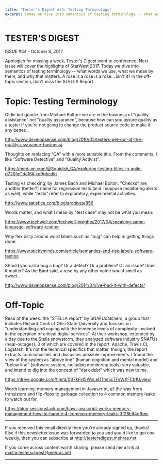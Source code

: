 ```yaml
---
title: "Tester's Digest #34: Testing Terminology"
excerpt: Today we dive into semantics of testing terminology -- what words we use, what we mean by them, and why that matters. A rose is a rose is a rose... isn't it? In the off-topic section, don't miss the STELLA Report.
---
```


TESTER'S DIGEST
===============
ISSUE #34 - October 8, 2017

Apologies for missing a week, Tester's Digest went to conference. Next issue will cover the highlights of StarWest 2017. Today we dive into semantics of testing terminology -- what words we use, what we mean by them, and why that matters. A rose is a rose is a rose... isn't it? In the off-topic section, don't miss the STELLA Report.

Topic: Testing Terminology
==========================

Oldie but goodie from Michael Bolton: we are in the business of "quality assistance" not "quality assurance", because how can you assure quality as a tester if you're not going to change the product source code to make it any better...

<http://www.developsense.com/blog/2010/05/testers-get-out-of-the-quality-assurance-business/>

Thoughts on replacing "QA" with a more suitable title. From the comments, I like "Software Detective" and "Quality Activist".

<https://medium.com/@Squidish_QA/exploring-testing-titles-in-agile-d720fef1da16#.ke9qbedkt>

Testing vs checking, by James Bach and Michael Bolton. "Checks" are another (better?) name for regression tests (and I suppose monitoring alerts as well), while "tests" refer to exploratory, experimental activities.

<http://www.satisfice.com/blog/archives/856>

Words matter, and what I mean by "test case" may not be what you mean:

<https://www.techwell.com/techwell-insights/2017/04/speaking-same-language-software-testing>

Why flexibility around word labels such as "bug" can help in getting things done:

<https://www.stickyminds.com/article/semantics-and-risk-labels-software-testing>

Should you call a bug a bug? Or a defect? Or a problem? Or an issue? Does it matter? As the Bard said, a rose by any other name would smell as sweet...

<http://www.developsense.com/blog/2014/04/ive-had-it-with-defects/>

Off-Topic
=========

Read of the week: the "STELLA report" by SNAFUcatchers, a group that includes Richard Cook of Ohio State University and focuses on "understanding and coping with the immense levels of complexity involved in the operation of critical digital services". At their workshop, extended by a day due to the Stella snowstorm, they analyzed software industry SNAFUs (near-outages), 3 of which are covered in the report: Apache, Travis CI, Logstash. It's not the technical specifics that matter, though; the report extracts commonalities and discusses possible improvements. I found the view of the system as "above line" (human cognition and mental model) and "below line" (software system, including monitoring tools) very valuable, and intend to dig into the concept of "dark debt" which was new to me.  

<https://drive.google.com/file/d/0B7kFkt5WxLeDTml5cTFsWXFCb1U/view>

Worth learning: memory management in Javascript, all the way from transistors and flip-flops to garbage collection to 4 common memory leaks to watch out for.

<https://blog.sessionstack.com/how-javascript-works-memory-management-how-to-handle-4-common-memory-leaks-3f28b94cfbec>

---

If you received this email directly then you're already signed up, thanks! Else
if this newsletter issue was forwarded to you and you'd like to get one weekly,
then you can subscribe at <http://testersdigest.mehras.net>

If you come across content worth sharing, please send me a link at
<mailto:testersdigest@mehras.net>

---
